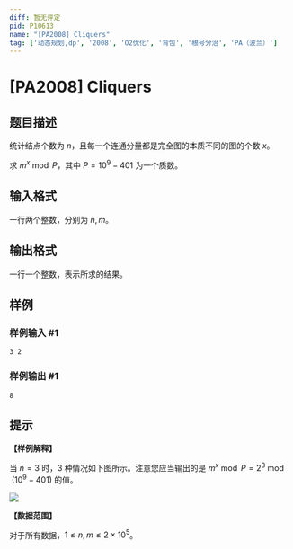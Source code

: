 ```yaml
---
diff: 暂无评定
pid: P10613
name: "[PA2008] Cliquers"
tag: ['动态规划,dp', '2008', 'O2优化', '背包', '根号分治', 'PA（波兰）']
---
```

# [PA2008] Cliquers
## 题目描述

统计结点个数为 $n$，且每一个连通分量都是完全图的本质不同的图的个数 $x$。

求 $m^x \bmod P$，其中 $P=10^9-401$ 为一个质数。
## 输入格式

一行两个整数，分别为 $n,m$。
## 输出格式

一行一个整数，表示所求的结果。
## 样例

### 样例输入 #1
```
3 2
```
### 样例输出 #1
```
8
```
## 提示

**【样例解释】**

当 $n=3$ 时，$3$ 种情况如下图所示。注意您应当输出的是 $m^x \bmod P=2^3 \bmod (10^9-401)$ 的值。

![](https://cdn.luogu.com.cn/upload/image_hosting/oeqoqluo.png)

**【数据范围】**

对于所有数据，$1\leq n,m\leq 2\times 10^5$。
